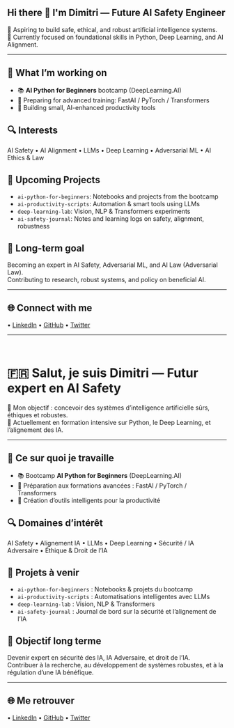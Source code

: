 ## Hi there 👋 I'm Dimitri — Future AI Safety Engineer


🎯 Aspiring to build safe, ethical, and robust artificial intelligence systems.  
📍 Currently focused on foundational skills in Python, Deep Learning, and AI Alignment.

---

## 🚀 What I’m working on
- 📚 **AI Python for Beginners** bootcamp (DeepLearning.AI)
- 🔭 Preparing for advanced training: FastAI / PyTorch / Transformers
- 🧪 Building small, AI-enhanced productivity tools

## 🔍 Interests
AI Safety • AI Alignment • LLMs • Deep Learning • Adversarial ML • AI Ethics & Law

## 📂 Upcoming Projects
- `ai-python-for-beginners`: Notebooks and projects from the bootcamp
- `ai-productivity-scripts`: Automation & smart tools using LLMs
- `deep-learning-lab`: Vision, NLP & Transformers experiments
- `ai-safety-journal`: Notes and learning logs on safety, alignment, robustness

## 🧠 Long-term goal
Becoming an expert in AI Safety, Adversarial ML, and AI Law (Adversarial Law).  
Contributing to research, robust systems, and policy on beneficial AI.

---

## 🌐 Connect with me

• [LinkedIn](https://www.linkedin.com/in/dimitri-aisafety/)
• [GitHub](https://github.com/DimitrAiSafety) 
• [Twitter](https://x.com/AdvAlignAI)

---

<br/>

# 🇫🇷 Salut, je suis Dimitri — Futur expert en AI Safety

🎯 Mon objectif : concevoir des systèmes d’intelligence artificielle sûrs, éthiques et robustes.  
📍 Actuellement en formation intensive sur Python, le Deep Learning, et l’alignement des IA.

---

## 🚀 Ce sur quoi je travaille
- 📚 Bootcamp **AI Python for Beginners** (DeepLearning.AI)
- 🔭 Préparation aux formations avancées : FastAI / PyTorch / Transformers
- 🧪 Création d’outils intelligents pour la productivité

## 🔍 Domaines d’intérêt
AI Safety • Alignement IA • LLMs • Deep Learning • Sécurité / IA Adversaire • Éthique & Droit de l’IA

## 📂 Projets à venir
- `ai-python-for-beginners` : Notebooks & projets du bootcamp
- `ai-productivity-scripts` : Automatisations intelligentes avec LLMs
- `deep-learning-lab` : Vision, NLP & Transformers
- `ai-safety-journal` : Journal de bord sur la sécurité et l’alignement de l’IA

## 🧠 Objectif long terme
Devenir expert en sécurité des IA, IA Adversaire, et droit de l’IA.  
Contribuer à la recherche, au développement de systèmes robustes, et à la régulation d’une IA bénéfique.

---

## 🌐 Me retrouver
• [LinkedIn](https://www.linkedin.com/in/dimitri-aisafety/)
• [GitHub](https://github.com/DimitrAiSafety) 
• [Twitter](https://x.com/AdvAlignAI)


<!--
**DimitriAiSafety/DimitriAiSafety** is a ✨ _special_ ✨ repository because its `README.md` (this file) appears on your GitHub profile.

Here are some ideas to get you started:

- 🔭 I’m currently working on ...
- 🌱 I’m currently learning ...
- 👯 I’m looking to collaborate on ...
- 🤔 I’m looking for help with ...
- 💬 Ask me about ...
- 📫 How to reach me: ...
- 😄 Pronouns: ...
- ⚡ Fun fact: ...
-->
